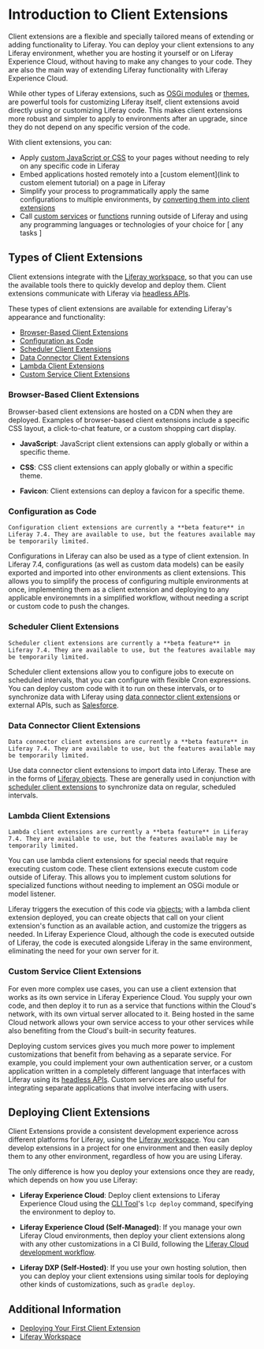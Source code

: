 # Introduction to Client Extensions

Client extensions are a flexible and specially tailored means of extending or adding functionality to Liferay. You can deploy your client extensions to any Liferay environment, whether you are hosting it yourself or on Liferay Experience Cloud, without having to make any changes to your code. They are also the main way of extending Liferay functionality with Liferay Experience Cloud.

While other types of Liferay extensions, such as [OSGi modules](../liferay-internals/fundamentals/module-projects.md) or [themes](../site-building/site-appearance/themes/introduction-to-themes.md), are powerful tools for customizing Liferay itself, client extensions avoid directly using or customizing Liferay code. This makes client extensions more robust and simpler to apply to environments after an upgrade, since they do not depend on any specific version of the code.

With client extensions, you can:

* Apply [custom JavaScript or CSS](#browser-based-client-extensions) to your pages without needing to rely on any specific code in Liferay
* Embed applications hosted remotely into a [custom element](link to custom element tutorial) on a page in Liferay
* Simplify your process to programmatically apply the same configurations to multiple environments, by [converting them into client extensions](#configuration-as-code)
* Call [custom services](#custom-service-client-extensions) or [functions](#lambda-client-extensions) running outside of Liferay and using any programming languages or technologies of your choice for [ any tasks ]

<!-- Add some sort of diagram maybe, to show the critical distinction between client extensions and other forms of extensions? I'm not sure the existing diagrams we have currently really demonstrate this (but also not sure if there is a clearer way to do so) -->

## Types of Client Extensions

Client extensions integrate with the [Liferay workspace](./tooling/liferay-workspace/what-is-liferay-workspace.md), so that you can use the available tools there to quickly develop and deploy them. Client extensions communicate with Liferay via [headless APIs](../headless-delivery/using-liferay-as-a-headless-platform.md).

These types of client extensions are available for extending Liferay's appearance and functionality:

* [Browser-Based Client Extensions](#browser-based-client-extensions)
* [Configuration as Code](#configuration-as-code)
* [Scheduler Client Extensions](#scheduler-client-extensions)
* [Data Connector Client Extensions](#data-connector-client-extensions)
* [Lambda Client Extensions](#lambda-client-extensions)
* [Custom Service Client Extensions](#custom-service-client-extensions)

### Browser-Based Client Extensions

Browser-based client extensions are hosted on a CDN when they are deployed. Examples of browser-based client extensions include a specific CSS layout, a click-to-chat feature, or a custom shopping cart display.

* **JavaScript**: JavaScript client extensions can apply globally or within a specific theme.

* **CSS**: CSS client extensions can apply globally or within a specific theme.

* **Favicon**: Client extensions can deploy a favicon for a specific theme.

### Configuration as Code

```{warning}
Configuration client extensions are currently a **beta feature** in Liferay 7.4. They are available to use, but the features available may be temporarily limited.
```

Configurations in Liferay can also be used as a type of client extension. In Liferay 7.4, configurations (as well as custom data models) can be easily exported and imported into other environments as client extensions. This allows you to simplify the process of configuring multiple environments at once, implementing them as a client extension and deploying to any applicable environemnts in a simplified workflow, without needing a script or custom code to push the changes.

<!-- Why are we also lumping in data models and APIs under "configurations" in this type? Are they also actually types of configurations? -->

### Scheduler Client Extensions

```{warning}
Scheduler client extensions are currently a **beta feature** in Liferay 7.4. They are available to use, but the features available may be temporarily limited.
```

Scheduler client extensions allow you to configure jobs to execute on scheduled intervals, that you can configure with flexible Cron expressions. You can deploy custom code with it to run on these intervals, or to synchronize data with Liferay using [data connector client extensions](#data-connector-client-extensions) or external APIs, such as [Salesforce](https://www.salesforce.com).

<!-- If you are using a scheduler client extension (not necessarily with a data connector), then what is the difference between using this and a lambda client extension? Is the code execution different somehow? Does the scheduler type have more flexibility than objects for the schedules? -->

### Data Connector Client Extensions

```{warning}
Data connector client extensions are currently a **beta feature** in Liferay 7.4. They are available to use, but the features available may be temporarily limited.
```

Use data connector client extensions to import data into Liferay. These are in the forms of [Liferay objects](./objects.md). These are generally used in conjunction with [scheduler client extensions](#scheduler-client-extensions) to synchronize data on regular, scheduled intervals.

<!-- Is this different from deploying object configurations, i.e. "configurations as code"? Not much information available on this type. -->

### Lambda Client Extensions

```{warning}
Lambda client extensions are currently a **beta feature** in Liferay 7.4. They are available to use, but the features available may be temporarily limited.
```

You can use lambda client extensions for special needs that require executing custom code. These client extensions execute custom code outside of Liferay. This allows you to implement custom solutions for specialized functions without needing to implement an OSGi module or model listener.

Liferay triggers the execution of this code via [objects](./objects.md); with a lambda client extension deployed, you can create objects that call on your client extension's function as an available action, and customize the triggers as needed. In Liferay Experience Cloud, although the code is executed outside of Liferay, the code is executed alongside Liferay in the same environment, eliminating the need for your own server for it.

<!-- How will this work for local or self-hosted environments? -->

### Custom Service Client Extensions

For even more complex use cases, you can use a client extension that works as its own service in Liferay Experience Cloud. You supply your own code, and then deploy it to run as a service that functions within the Cloud's network, with its own virtual server allocated to it. Being hosted in the same Cloud network allows your own service access to your other services while also benefiting from the Cloud's built-in security features.

Deploying custom services gives you much more power to implement customizations that benefit from behaving as a separate service. For example, you could implement your own authentication server, or a custom application written in a completely different language that interfaces with Liferay using its [headless APIs](../headless-delivery/using-liferay-as-a-headless-platform.md). Custom services are also useful for integrating separate applications that involve interfacing with users.

<!-- Is there any functional difference between a "custom service client extension" and what customers are already able to do with custom services on LXC SM? Is there a meaningful distinction to client extensions being termed "microservices"? To that end, is it safe to directly link to our existing documentation on custom services now if so, or is there any more work to be done on its presentation as a client extension? -->

## Deploying Client Extensions

Client Extensions provide a consistent development experience across different platforms for Liferay, using the [Liferay workspace](./tooling/liferay-workspace/what-is-liferay-workspace.md). You can develop extensions in a project for one environment and then easily deploy them to any other environment, regardless of how you are using Liferay.

The only difference is how you deploy your extensions once they are ready, which depends on how you use Liferay:

* **Liferay Experience Cloud**: Deploy client extensions to Liferay Experience Cloud using the [CLI Tool](https://learn.liferay.com/dxp-cloud/latest/en/reference/command-line-tool.html)'s `lcp deploy` command, specifying the environment to deploy to.

* **Liferay Experience Cloud (Self-Managed)**: If you manage your own Liferay Cloud environments, then deploy your client extensions along with any other customizations in a CI Build, following the [Liferay Cloud development workflow](https://learn.liferay.com/dxp-cloud/latest/en/build-and-deploy/deploying-changes-via-the-dxp-cloud-console.html).

* **Liferay DXP (Self-Hosted)**: If you use your own hosting solution, then you can deploy your client extensions using similar tools for deploying other kinds of customizations, such as `gradle deploy`.

<!-- TODO: link to an article going over the general development workflow/experience for more detail -->

## Additional Information

* [Deploying Your First Client Extension](link)
* [Liferay Workspace](./tooling/liferay-workspace/what-is-liferay-workspace.md)
